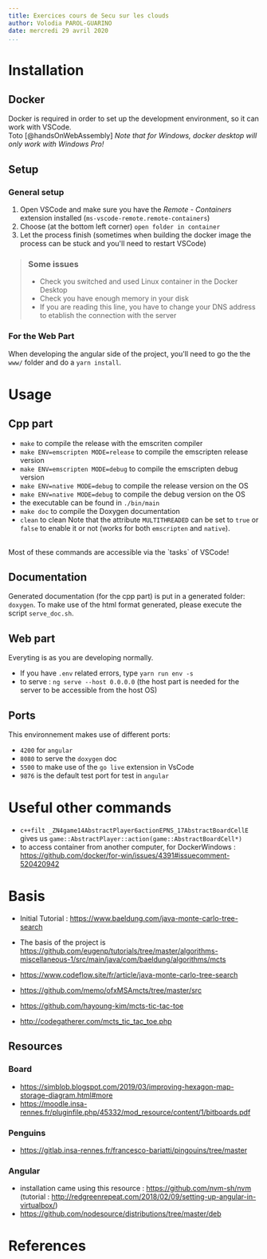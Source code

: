 ```yaml
---
title: Exercices cours de Secu sur les clouds
author: Volodia PAROL-GUARINO
date: mercredi 29 avril 2020
...
```


# Installation
## Docker
Docker is required in order to set up the development environment, so it can work with VSCode.<br>
Toto [@handsOnWebAssembly]
*Note that for Windows, docker desktop will only work with Windows Pro!*

## Setup
### General setup
1. Open VSCode and make sure you have the *Remote - Containers* extension installed (`ms-vscode-remote.remote-containers`)
2. Choose (at the bottom left corner) `open folder in container`
3. Let the process finish (sometimes when building the docker image the process can be stuck and you'll need to restart VSCode)

> ### Some issues
> * Check you switched and used Linux container in the Docker Desktop
> * Check you have enough memory in your disk
> * If you are reading this line, you have to change your DNS address to etablish the connection with the server

### For the Web Part
When developing the angular side of the project, you'll need to go the the `www/` folder and do a `yarn install`.

# Usage
## Cpp part
- `make` to compile the release with the emscriten compiler
- `make ENV=emscripten MODE=release` to compile the emscripten release version
- `make ENV=emscripten MODE=debug` to compile the emscripten debug version
- `make ENV=native MODE=debug` to compile the release version on the OS
- `make ENV=native MODE=debug` to compile the debug version on the OS
- the executable can be found in `./bin/main`
- `make doc` to compile the Doxygen documentation
- `clean` to clean
Note that the attribute `MULTITHREADED` can be set to `true` or `false` to enable it or not (works for both `emscripten` and `native`).
<br>
Most of these commands are accessible via the `tasks` of VSCode!

## Documentation
Generated documentation (for the cpp part) is put in a generated folder: `doxygen`. To make use of the html format generated, please execute the script `serve_doc.sh`.

## Web part
Everyting is as you are developing normally.
- If you have `.env` related errors, type `yarn run env -s`
- to serve : `ng serve --host 0.0.0.0` (the host part is needed for the server to be accessible from the host OS)

## Ports
This environnement makes use of different ports:
- `4200` for `angular`
- `8080` to serve the `doxygen` doc
- `5500` to make use of the `go live` extension in VsCode
- `9876` is the default test port for test in `angular`

# Useful other commands
- `c++filt _ZN4game14AbstractPlayer6actionEPNS_17AbstractBoardCellE` gives us `game::AbstractPlayer::action(game::AbstractBoardCell*)`
- to access container from another computer, for DockerWindows : https://github.com/docker/for-win/issues/4391#issuecomment-520420942

# Basis
- Initial Tutorial : https://www.baeldung.com/java-monte-carlo-tree-search
- The basis of the project is https://github.com/eugenp/tutorials/tree/master/algorithms-miscellaneous-1/src/main/java/com/baeldung/algorithms/mcts
- https://www.codeflow.site/fr/article/java-monte-carlo-tree-search
- https://github.com/memo/ofxMSAmcts/tree/master/src

- https://github.com/hayoung-kim/mcts-tic-tac-toe
- http://codegatherer.com/mcts_tic_tac_toe.php

## Resources
### Board
- https://simblob.blogspot.com/2019/03/improving-hexagon-map-storage-diagram.html#more
- https://moodle.insa-rennes.fr/pluginfile.php/45332/mod_resource/content/1/bitboards.pdf

### Penguins
- https://gitlab.insa-rennes.fr/francesco-bariatti/pingouins/tree/master

### Angular
- installation came using this resource : https://github.com/nvm-sh/nvm (tutorial : http://redgreenrepeat.com/2018/02/09/setting-up-angular-in-virtualbox/)
- https://github.com/nodesource/distributions/tree/master/deb

# References